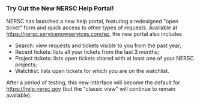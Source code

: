 ### Try Out the New NERSC Help Portal!

NERSC has launched a new help portal, featuring a redesigned "open ticket" form
and quick access to other types of requests. Available at 
<https://nersc.servicenowservices.com/sp>, the new portal also includes
- Search: view requests and tickets visible to you from the past year;
- Recent tickets: lists all your tickets from the last 3 months;
- Project tickets: lists open tickets shared with at least one of your NERSC 
projects;
- Watchlist: lists open tickets for which you are on the watchlist.

After a period of testing, this new interface will become the default for 
<https://help.nersc.gov> (but the "classic view" will continue to remain
available).
